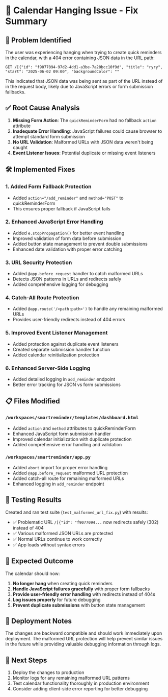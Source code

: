 # 🔧 Calendar Hanging Issue - Fix Summary

## 🎯 Problem Identified
The user was experiencing hanging when trying to create quick reminders in the calendar, with a 404 error containing JSON data in the URL path:
```
GET /[{"id": "f9077094-97d2-4dd1-a3be-7a20bcc10f9d", "title": "ryry", "start": "2025-06-02 09:00", "backgroundColor": ""
```

This indicated that JSON data was being sent as part of the URL instead of in the request body, likely due to JavaScript errors or form submission fallbacks.

## ✅ Root Cause Analysis
1. **Missing Form Action**: The `quickReminderForm` had no fallback `action` attribute
2. **Inadequate Error Handling**: JavaScript failures could cause browser to attempt standard form submission
3. **No URL Validation**: Malformed URLs with JSON data weren't being caught
4. **Event Listener Issues**: Potential duplicate or missing event listeners

## 🛠️ Implemented Fixes

### 1. **Added Form Fallback Protection**
- Added `action="/add_reminder"` and `method="POST"` to quickReminderForm
- This ensures proper fallback if JavaScript fails

### 2. **Enhanced JavaScript Error Handling**
- Added `e.stopPropagation()` for better event handling
- Improved validation of form data before submission
- Added button state management to prevent double submissions
- Enhanced date validation with proper error catching

### 3. **URL Security Protection**
- Added `@app.before_request` handler to catch malformed URLs
- Detects JSON patterns in URLs and redirects safely
- Added comprehensive logging for debugging

### 4. **Catch-All Route Protection**
- Added `@app.route('/<path:path>')` to handle any remaining malformed URLs
- Provides user-friendly redirects instead of 404 errors

### 5. **Improved Event Listener Management**
- Added protection against duplicate event listeners
- Created separate submission handler function
- Added calendar reinitialization protection

### 6. **Enhanced Server-Side Logging**
- Added detailed logging in `add_reminder` endpoint
- Better error tracking for JSON vs form submissions

## 📋 Files Modified

### `/workspaces/smartreminder/templates/dashboard.html`
- Added `action` and `method` attributes to quickReminderForm
- Enhanced JavaScript form submission handler
- Improved calendar initialization with duplicate protection
- Added comprehensive error handling and validation

### `/workspaces/smartreminder/app.py`
- Added `abort` import for proper error handling
- Added `@app.before_request` malformed URL protection
- Added catch-all route for remaining malformed URLs
- Enhanced logging in `add_reminder` endpoint

## 🧪 Testing Results

Created and ran test suite (`test_malformed_url_fix.py`) with results:
- ✅ Problematic URL `/[{"id": "f9077094...` now redirects safely (302) instead of 404
- ✅ Various malformed JSON URLs are protected
- ✅ Normal URLs continue to work correctly
- ✅ App loads without syntax errors

## 🎉 Expected Outcome

The calendar should now:
1. **No longer hang** when creating quick reminders
2. **Handle JavaScript failures gracefully** with proper form fallbacks
3. **Provide user-friendly error handling** with redirects instead of 404s
4. **Log issues properly** for future debugging
5. **Prevent duplicate submissions** with button state management

## 🔄 Deployment Notes

The changes are backward compatible and should work immediately upon deployment. The malformed URL protection will help prevent similar issues in the future while providing valuable debugging information through logs.

## 🚀 Next Steps

1. Deploy the changes to production
2. Monitor logs for any remaining malformed URL patterns
3. Test calendar functionality thoroughly in production environment
4. Consider adding client-side error reporting for better debugging
